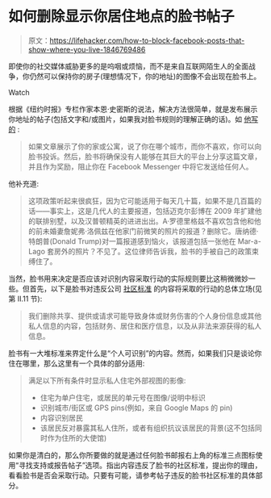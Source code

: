 # 如何删除显示你居住地点的脸书帖子

> 原文：<https://lifehacker.com/how-to-block-facebook-posts-that-show-where-you-live-1846769486>

即使你的社交媒体威胁更多的是呜咽或烦恼，而不是来自互联网陌生人的全面战争，你仍然可以保持你的房子(理想情况下，你的地址)的图像不会出现在脸书上。

Watch

根据《纽约时报》专栏作家本恩·史密斯的说法，解决方法很简单，就是发布展示你地址的帖子(包括文字和/或图片，如果我对脸书规则的理解正确的话)。如 [他写的](https://www.nytimes.com/2021/04/25/business/facebook-nypost.html) :

> 如果文章展示了你的家或公寓，说了你在哪个城市，而你不喜欢，你可以向脸书投诉。然后，脸书将确保没有人能够在其巨大的平台上分享这篇文章，并且作为奖励，阻止你在 Facebook Messenger 中将它发送给任何人。

他补充道:

> 这项政策听起来很疯狂，因为它可能适用于每天几十篇，如果不是几百篇的话——事实上，这是几代人的主要报道，包括迈克尔彭博在 2009 年扩建他的联排别墅，以及汉普顿精英的进进出出。A·罗德里格兹不喜欢包含他和他的前未婚妻詹妮弗·洛佩兹在他家门前微笑的照片的报道？删除它。唐纳德·特朗普(Donald Trump)对一篇报道感到恼火，该报道包括一张他在 Mar-a-Lago 套房外的照片？不见了。这位律师告诉我，脸书的手被自己的政策束缚住了。

当然，脸书用来决定是否应该对识别内容采取行动的实际规则要比这稍微微妙一些。但首先，以下是脸书对违反公司 [社区标准](https://www.facebook.com/communitystandards/privacy_violations_image_rights) 的内容将采取的行动的总体立场(见第 II.11 节):

> 我们删除共享、提供或请求可能导致身体或财务伤害的个人身份信息或其他私人信息的内容，包括财务、居住和医疗信息，以及从非法来源获得的私人信息。

脸书有一大堆标准来界定什么是“个人可识别”的内容。然而，如果我们只是谈论你住在哪里，那么这里有一个具体的部分适用:

> 满足以下所有条件时显示私人住宅外部视图的影像:
> 
> *   住宅为单户住宅，或居民的单元号在图像/说明中标识
> *   识别城市/街区或 GPS pins(例如，来自 Google Maps 的 pin)
> *   内容识别居民
> *   该居民反对暴露其私人住所，或者有组织抗议该居民的背景(这不包括同时作为住所的大使馆)

如果你是清白的，那么你所要做的就是通过任何脸书邮报右上角的标准三点图标使用“寻找支持或报告帖子”选项。指出内容违反了脸书的社区标准，提出你的理由，看看脸书是否会采取行动。只要有可能，请参考帖子违反的脸书社区标准的具体部分。